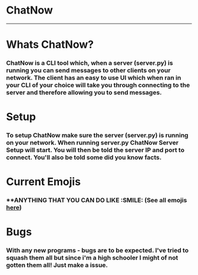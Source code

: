 # ChatNow
***
# Whats ChatNow?
### ChatNow is a CLI tool which, when a server (server.py) is running you can send messages to other clients on your network. The client has an easy to use UI which when ran in your CLI of your choice will take you through connecting to the server and therefore allowing you to send messages.

# Setup
### To setup ChatNow make sure the server (server.py) is running on your network. When running server.py ChatNow Server Setup will start. You will then be told the server IP and port to connect. You'll also be told some did you know facts.

# Current Emojis
### **ANYTHING THAT YOU CAN DO LIKE :SMILE: (See all emojis [here](https://carpedm20.github.io/emoji/))

# Bugs
### With any new programs - bugs are to be expected. I've tried to squash them all but since i'm a high schooler I might of not gotten them all! Just make a issue.